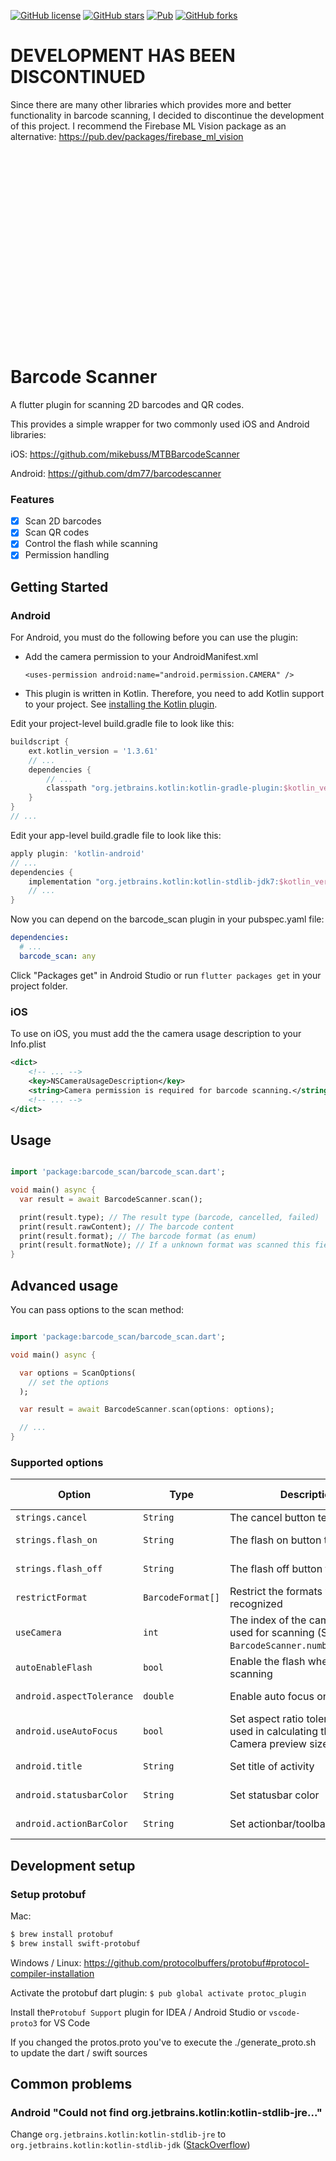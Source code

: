 [![GitHub license](https://img.shields.io/github/license/mintware-de/flutter_barcode_reader.svg)](https://github.com/mintware-de/flutter_barcode_reader/blob/master/LICENSE)
[![GitHub stars](https://img.shields.io/github/stars/mintware-de/flutter_barcode_reader)](https://github.com/mintware-de/flutter_barcode_reader/stargazers)
[![Pub](https://img.shields.io/pub/v/barcode_scan.svg)](https://pub.dartlang.org/packages/barcode_scan)
[![GitHub forks](https://img.shields.io/github/forks/mintware-de/flutter_barcode_reader)](https://github.com/mintware-de/flutter_barcode_reader/network)

# DEVELOPMENT HAS BEEN DISCONTINUED
Since there are many other libraries which provides more and better functionality in barcode scanning, I decided to discontinue the development of this project.
I recommend the Firebase ML Vision package as an alternative: https://pub.dev/packages/firebase_ml_vision

<br><br><br><br><br><br><br><br><br>
<br><br><br><br><br><br><br><br><br>

# Barcode Scanner

A flutter plugin for scanning 2D barcodes and QR codes.

This provides a simple wrapper for two commonly used iOS and Android libraries:

iOS: https://github.com/mikebuss/MTBBarcodeScanner

Android: https://github.com/dm77/barcodescanner

### Features

- [x] Scan 2D barcodes
- [x] Scan QR codes
- [x] Control the flash while scanning
- [x] Permission handling

## Getting Started

### Android

For Android, you must do the following before you can use the plugin:

- Add the camera permission to your AndroidManifest.xml

  `<uses-permission android:name="android.permission.CAMERA" />`

- This plugin is written in Kotlin. Therefore, you need to add Kotlin support to your project. See [installing the Kotlin plugin](https://kotlinlang.org/docs/tutorials/kotlin-android.html#installing-the-kotlin-plugin).

Edit your project-level build.gradle file to look like this:

```groovy
buildscript {
    ext.kotlin_version = '1.3.61'
    // ...
    dependencies {
        // ...
        classpath "org.jetbrains.kotlin:kotlin-gradle-plugin:$kotlin_version"
    }
}
// ...
```

Edit your app-level build.gradle file to look like this:

```groovy
apply plugin: 'kotlin-android'
// ...
dependencies {
    implementation "org.jetbrains.kotlin:kotlin-stdlib-jdk7:$kotlin_version"
    // ...
}
```

Now you can depend on the barcode_scan plugin in your pubspec.yaml file:

```yaml
dependencies:
  # ...
  barcode_scan: any
```

Click "Packages get" in Android Studio or run `flutter packages get` in your project folder.

### iOS

To use on iOS, you must add the the camera usage description to your Info.plist

```xml
<dict>
    <!-- ... -->
    <key>NSCameraUsageDescription</key>
    <string>Camera permission is required for barcode scanning.</string>
    <!-- ... -->
</dict>
```

## Usage

```dart

import 'package:barcode_scan/barcode_scan.dart';

void main() async {
  var result = await BarcodeScanner.scan();

  print(result.type); // The result type (barcode, cancelled, failed)
  print(result.rawContent); // The barcode content
  print(result.format); // The barcode format (as enum)
  print(result.formatNote); // If a unknown format was scanned this field contains a note
}
```

## Advanced usage

You can pass options to the scan method:

```dart

import 'package:barcode_scan/barcode_scan.dart';

void main() async {

  var options = ScanOptions(
    // set the options
  );

  var result = await BarcodeScanner.scan(options: options);

  // ...
}
```

### Supported options

| Option                    | Type              | Description                                                                               | Supported by  |
| ------------------------- | ----------------- | ----------------------------------------------------------------------------------------- | ------------- |
| `strings.cancel`          | `String`          | The cancel button text on iOS                                                             | iOS only      |
| `strings.flash_on`        | `String`          | The flash on button text                                                                  | iOS + Android |
| `strings.flash_off`       | `String`          | The flash off button text                                                                 | iOS + Android |
| `restrictFormat`          | `BarcodeFormat[]` | Restrict the formats which are recognized                                                 | iOS + Android |
| `useCamera`               | `int`             | The index of the camera which is used for scanning (See `BarcodeScanner.numberOfCameras`) | iOS + Android |
| `autoEnableFlash`         | `bool`            | Enable the flash when start scanning                                                      | iOS + Android |
| `android.aspectTolerance` | `double`          | Enable auto focus on Android                                                              | Android only  |
| `android.useAutoFocus`    | `bool`            | Set aspect ratio tolerance level used in calculating the optimal Camera preview size      | Android only  |
| `android.title`           | `String`          | Set title of activity                                                                     | Android only  |
| `android.statusbarColor`  | `String`          | Set statusbar color                                                                       | Android only  |
| `android.actionBarColor`  | `String`          | Set actionbar/toolbar color                                                               | Android only  |

## Development setup

### Setup protobuf

Mac:

```bash
$ brew install protobuf
$ brew install swift-protobuf
```

Windows / Linux: https://github.com/protocolbuffers/protobuf#protocol-compiler-installation

Activate the protobuf dart plugin:
`$ pub global activate protoc_plugin`

Install the`Protobuf Support` plugin for IDEA / Android Studio or `vscode-proto3` for VS Code

If you changed the protos.proto you've to execute the ./generate_proto.sh to update the dart / swift sources

## Common problems

### Android "Could not find org.jetbrains.kotlin:kotlin-stdlib-jre..."

Change `org.jetbrains.kotlin:kotlin-stdlib-jre` to `org.jetbrains.kotlin:kotlin-stdlib-jdk`
([StackOverflow](https://stackoverflow.com/a/53358817))
